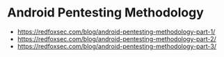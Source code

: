 # Android Pentesting Methodology

- https://redfoxsec.com/blog/android-pentesting-methodology-part-1/
- https://redfoxsec.com/blog/android-pentesting-methodology-part-2/
- https://redfoxsec.com/blog/android-pentesting-methodology-part-3/